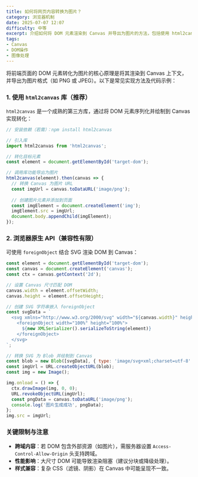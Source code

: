 ```yaml
---
title: 如何将网页内容转换为图片？
category: 浏览器机制
date: 2025-07-07 12:07
difficulty: 中等
excerpt: 介绍如何将 DOM 元素渲染到 Canvas 并导出为图片的方法，包括使用 html2canvas 库和浏览器原生 API 实现。
tags:
- Canvas
- DOM操作
- 图像处理
---
```

将前端页面的 DOM 元素转化为图片的核心原理是将其渲染到 Canvas 上下文，并导出为图片格式（如 PNG 或 JPEG）。以下是常见实现方法及代码示例：  

### 1. 使用 `html2canvas` 库（推荐）

`html2canvas` 是一个成熟的第三方库，通过将 DOM 元素序列化并绘制到 Canvas 实现转化：  

```javascript
// 安装依赖（若需）：npm install html2canvas

// 引入库
import html2canvas from 'html2canvas';

// 转化目标元素
const element = document.getElementById('target-dom');

// 调用库功能导出为图片
html2canvas(element).then(canvas => {
  // 转换 Canvas 为图片 URL
  const imgUrl = canvas.toDataURL('image/png');
  
  // 创建图片元素并添加到页面
  const imgElement = document.createElement('img');
  imgElement.src = imgUrl;
  document.body.appendChild(imgElement);
});
```  

### 2. 浏览器原生 API（兼容性有限）

可使用 `foreignObject` 结合 SVG 渲染 DOM 到 Canvas：  

```javascript
const element = document.getElementById('target-dom');
const canvas = document.createElement('canvas');
const ctx = canvas.getContext('2d');

// 设置 Canvas 尺寸匹配 DOM
canvas.width = element.offsetWidth;
canvas.height = element.offsetHeight;

// 创建 SVG 字符串嵌入 foreignObject
const svgData = `
  <svg xmlns="http://www.w3.org/2000/svg" width="${canvas.width}" height="${canvas.height}">
    <foreignObject width="100%" height="100%">
      ${new XMLSerializer().serializeToString(element)}
    </foreignObject>
  </svg>
`;

// 转换 SVG 为 Blob 并绘制到 Canvas
const blob = new Blob([svgData], { type: 'image/svg+xml;charset=utf-8' });
const imgUrl = URL.createObjectURL(blob);
const img = new Image();

img.onload = () => {
  ctx.drawImage(img, 0, 0);
  URL.revokeObjectURL(imgUrl);
  const pngData = canvas.toDataURL('image/png');
  console.log('图片生成成功', pngData);
};
img.src = imgUrl;
```  

### 关键限制与注意

- **跨域内容**：若 DOM 包含外部资源（如图片），需服务器设置 `Access-Control-Allow-Origin` 头支持跨域。  
- **性能影响**：大尺寸 DOM 可能导致渲染阻塞（建议分块或降级处理）。  
- **样式兼容**：复杂 CSS（滤镜、阴影）在 Canvas 中可能呈现不一致。  

